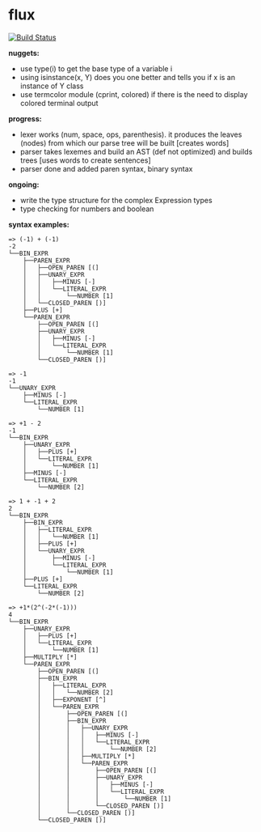 # flux

[![Build Status](https://dev.azure.com/pepplejoshua/office/_apis/build/status/pepplejoshua.flux?branchName=master)](https://dev.azure.com/pepplejoshua/office/_build/latest?definitionId=1&branchName=master)

**nuggets:**
- use type(i) to get the base type of a variable i
- using isinstance(x, Y) does you one better and tells you if x is an instance of Y class
- use termcolor module (cprint, colored) if there is the need to display colored terminal output

**progress:**
- lexer works (num, space, ops, parenthesis). it produces the leaves (nodes) from which our parse tree will be built [creates words]
- parser takes lexemes and build an AST (def not optimized) and builds trees [uses words to create sentences]
- parser done and added paren syntax, binary syntax

**ongoing:**
- write the type structure for the complex Expression types
- type checking for numbers and boolean

**syntax examples:**
```
=> (-1) + (-1)
-2
└──BIN_EXPR
    ├──PAREN_EXPR
    │   ├──OPEN_PAREN [(]
    │   ├──UNARY_EXPR
    │   │   ├──MINUS [-]
    │   │   └──LITERAL_EXPR
    │   │       └──NUMBER [1]
    │   └──CLOSED_PAREN [)]
    ├──PLUS [+]
    └──PAREN_EXPR
        ├──OPEN_PAREN [(]
        ├──UNARY_EXPR
        │   ├──MINUS [-]
        │   └──LITERAL_EXPR
        │       └──NUMBER [1]
        └──CLOSED_PAREN [)]

=> -1
-1
└──UNARY_EXPR
    ├──MINUS [-]
    └──LITERAL_EXPR
        └──NUMBER [1]

=> +1 - 2
-1
└──BIN_EXPR
    ├──UNARY_EXPR
    │   ├──PLUS [+]
    │   └──LITERAL_EXPR
    │       └──NUMBER [1]
    ├──MINUS [-]
    └──LITERAL_EXPR
        └──NUMBER [2]

=> 1 + -1 + 2
2
└──BIN_EXPR
    ├──BIN_EXPR
    │   ├──LITERAL_EXPR
    │   │   └──NUMBER [1]
    │   ├──PLUS [+]
    │   └──UNARY_EXPR
    │       ├──MINUS [-]
    │       └──LITERAL_EXPR
    │           └──NUMBER [1]
    ├──PLUS [+]
    └──LITERAL_EXPR
        └──NUMBER [2]

=> +1*(2^(-2*(-1)))      
4
└──BIN_EXPR
    ├──UNARY_EXPR
    │   ├──PLUS [+]
    │   └──LITERAL_EXPR
    │       └──NUMBER [1]
    ├──MULTIPLY [*]
    └──PAREN_EXPR
        ├──OPEN_PAREN [(]
        ├──BIN_EXPR
        │   ├──LITERAL_EXPR
        │   │   └──NUMBER [2]
        │   ├──EXPONENT [^]
        │   └──PAREN_EXPR
        │       ├──OPEN_PAREN [(]
        │       ├──BIN_EXPR
        │       │   ├──UNARY_EXPR
        │       │   │   ├──MINUS [-]
        │       │   │   └──LITERAL_EXPR
        │       │   │       └──NUMBER [2]
        │       │   ├──MULTIPLY [*]
        │       │   └──PAREN_EXPR
        │       │       ├──OPEN_PAREN [(]
        │       │       ├──UNARY_EXPR
        │       │       │   ├──MINUS [-]
        │       │       │   └──LITERAL_EXPR
        │       │       │       └──NUMBER [1]
        │       │       └──CLOSED_PAREN [)]
        │       └──CLOSED_PAREN [)]
        └──CLOSED_PAREN [)]
```